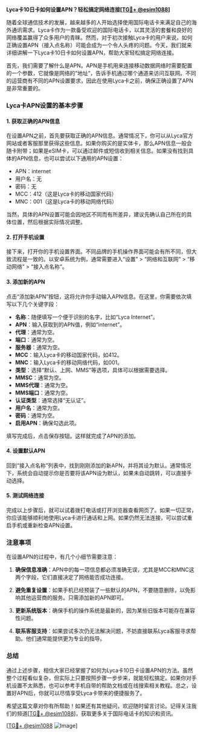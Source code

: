 **Lyca卡10日卡如何设置APN？轻松搞定网络连接[[TG💪+ @esim1088](https://t.me/s/esim1088)]**

随着全球通信技术的发展，越来越多的人开始选择使用国际电话卡来满足自己的海外通讯需求。Lyca卡作为一款备受欢迎的国际电话卡，以其灵活的套餐和良好的网络覆盖赢得了众多用户的青睐。然而，对于初次接触Lyca卡的用户来说，如何正确设置APN（接入点名称）可能会成为一个令人头疼的问题。今天，我们就来详细讲解一下Lyca卡10日卡如何设置APN，帮助大家轻松搞定网络连接。

首先，我们需要了解什么是APN。APN是手机用来连接移动数据网络时需要配置的一个参数，它就像是网络的“地址”，告诉手机通过哪个通道来访问互联网。不同的运营商有不同的APN设置要求，因此在使用Lyca卡之前，确保正确设置了APN是非常重要的。

### Lyca卡APN设置的基本步骤

#### 1. 获取正确的APN信息

在设置APN之前，首先要获取正确的APN信息。通常情况下，你可以从Lyca官方网站或者客服那里获得这些信息。如果你购买的是实体卡，那么APN信息一般会随卡附带；如果是eSIM卡，可以通过邮件或短信收到相关信息。如果没有找到具体的APN信息，也可以尝试以下通用的APN设置：

- APN：internet
- 用户名：无
- 密码：无
- MCC：412（这是Lyca卡的移动国家代码）
- MNC：001（这是Lyca卡的移动网络代码）

当然，具体的APN设置可能会因地区不同而有所差异，建议先确认自己所在的具体位置，然后根据实际情况调整。

#### 2. 打开手机设置

接下来，打开你的手机设置界面。不同品牌的手机操作界面可能会有所不同，但大致流程是一致的。以安卓系统为例，通常需要进入“设置” > “网络和互联网” > “移动网络” > “接入点名称”。

#### 3. 添加新的APN

点击“添加新APN”按钮，这将允许你手动输入APN信息。在这里，你需要依次填写以下几个关键字段：

- **名称**：随便填写一个便于识别的名字，比如“Lyca Internet”。
- **APN**：输入获取到的APN值，例如“internet”。
- **代理**：通常为空。
- **端口**：通常为空。
- **服务器**：通常为空。
- **MCC**：输入Lyca卡的移动国家代码，如412。
- **MNC**：输入Lyca卡的移动网络代码，如001。
- **类型**：选择“默认、上网、MMS”等选项，具体可以根据需要选择。
- **MMSC**：通常为空。
- **MMS代理**：通常为空。
- **MMS端口**：通常为空。
- **认证类型**：通常选择“无认证”。
- **用户名**：通常为空。
- **密码**：通常为空。
- **启用APN**：确保勾选此项。

填写完成后，点击保存按钮。这样就完成了APN的添加。

#### 4. 设置默认APN

回到“接入点名称”列表中，找到刚刚添加的新APN，并将其设为默认。通常情况下，系统会自动提示你是否要将该APN设为默认，如果未自动跳转，可以直接手动选择。

#### 5. 测试网络连接

完成以上步骤后，就可以试着拨打电话或打开浏览器查看网页了。如果一切正常，你应该能够顺利地使用Lyca卡进行通话和上网。如果仍然无法连接，可以尝试重启手机或重新检查APN设置。

### 注意事项

在设置APN的过程中，有几个小细节需要注意：

1. **确保信息准确**：APN中的每一项信息都必须准确无误，尤其是MCC和MNC这两个字段，它们直接决定了网络能否成功连接。
   
2. **避免重复设置**：如果手机已经预装了一些默认的APN，不要随意删除，以免影响其他运营商的服务。只需添加新的APN即可。

3. **更新系统版本**：确保手机的操作系统是最新的，因为某些旧版本可能存在兼容性问题。

4. **联系客服支持**：如果尝试多次仍无法解决问题，不妨直接联系Lyca客服寻求帮助。他们通常能提供更为专业的指导。

### 总结

通过上述步骤，相信大家已经掌握了如何为Lyca卡10日卡设置APN的方法。虽然整个过程看似复杂，但实际上只要按照步骤一步步来，就能轻松搞定。如果你对手机设置不太熟悉，也可以参考手机自带的帮助文档或在线搜索相关教程。总之，设置好APN后，你就可以尽情享受Lyca卡带来的便捷服务了。

希望这篇文章对你有所帮助！如果还有其他疑问，欢迎随时留言讨论。记得关注我们的频道[[TG💪+ @esim1088](https://t.me/s/esim1088)]，获取更多关于国际电话卡的知识和资讯。

[[TG💪+ @esim1088](https://t.me/s/esim1088) ![Image](https://i.postimg.cc/4NQfJmqS/Snipaste-2025-05-13-00-14-12.png)]